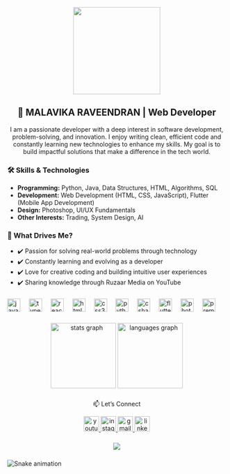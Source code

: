<div align="center">
  <img height="200" src="https://img.freepik.com/free-photo/html-css-collage-concept-with-person_23-2150062008.jpg?t=st=1744361411~exp=1744365011~hmac=5647c22b83272c9ffe2d24ab7306aa3cdeb97de8b02b671a0327d437d14f4906&w=740"  />
</div>

### 

<h2 align="center">🚀 MALAVIKA RAVEENDRAN | Web Developer</h2>

<p align="center">
  I am a passionate developer with a deep interest in software development, problem-solving, and innovation. I enjoy writing clean, efficient code and constantly learning new technologies to enhance my skills. My goal is to build impactful solutions that make a difference in the tech world.
</p>

### 

<h3>🛠 Skills & Technologies</h3>
<ul>
  <li><strong>Programming:</strong> Python, Java, Data Structures, HTML, Algorithms, SQL</li>
  <li><strong>Development:</strong> Web Development (HTML, CSS, JavaScript), Flutter (Mobile App Development)</li>
  <li><strong>Design:</strong> Photoshop, UI/UX Fundamentals</li>
  <li><strong>Other Interests:</strong> Trading, System Design, AI</li>
</ul>

### 

<h3>🎯 What Drives Me?</h3>
<ul>
  <li>✔️ Passion for solving real-world problems through technology</li>
  <li>✔️ Constantly learning and evolving as a developer</li>
  <li>✔️ Love for creative coding and building intuitive user experiences</li>
  <li>✔️ Sharing knowledge through Ruzaar Media on YouTube</li>
</ul>

### 

<div align="left">
  <img src="https://cdn.jsdelivr.net/gh/devicons/devicon/icons/javascript/javascript-original.svg" height="30" alt="javascript logo"  />
  <img width="12" />
  <img src="https://cdn.jsdelivr.net/gh/devicons/devicon/icons/typescript/typescript-original.svg" height="30" alt="typescript logo"  />
  <img width="12" />
  <img src="https://cdn.jsdelivr.net/gh/devicons/devicon/icons/react/react-original.svg" height="30" alt="react logo"  />
  <img width="12" />
  <img src="https://cdn.jsdelivr.net/gh/devicons/devicon/icons/html5/html5-original.svg" height="30" alt="html5 logo"  />
  <img width="12" />
  <img src="https://cdn.jsdelivr.net/gh/devicons/devicon/icons/css3/css3-original.svg" height="30" alt="css3 logo"  />
  <img width="12" />
  <img src="https://cdn.jsdelivr.net/gh/devicons/devicon/icons/python/python-original.svg" height="30" alt="python logo"  />
  <img width="12" />
  <img src="https://cdn.jsdelivr.net/gh/devicons/devicon/icons/csharp/csharp-original.svg" height="30" alt="csharp logo"  />
  <img width="12" />
  <img src="https://cdn.jsdelivr.net/gh/devicons/devicon/icons/flutter/flutter-original.svg" height="30" alt="flutter logo"  />
  <img width="12" />
  <img src="https://cdn.jsdelivr.net/gh/devicons/devicon/icons/photoshop/photoshop-plain.svg" height="30" alt="photoshop logo"  />
  <img width="12" />
  <img src="https://cdn.jsdelivr.net/gh/devicons/devicon/icons/premierepro/premierepro-plain.svg" height="30" alt="premierepro logo"  />
</div>

### 

<div align="center">
  <img src="https://github-readme-stats.vercel.app/api?username=Anasma123&hide_title=false&hide_rank=false&show_icons=true&include_all_commits=true&count_private=true&disable_animations=false&theme=dracula&locale=en&hide_border=false&order=1" height="150" alt="stats graph"  />
  <img src="https://github-readme-stats.vercel.app/api/top-langs?username=Anasma123&locale=en&hide_title=false&layout=compact&card_width=320&langs_count=5&theme=dracula&hide_border=false&order=2" height="150" alt="languages graph"  />
</div>

### 

<p align="center">📫 Let’s Connect</p>

<div align="center">
  <a href="https://youtube.com/@ruzaarmedia2251?si=OHnaiVJc-dWTA4Fq">
    <img src="https://img.shields.io/static/v1?message=Youtube&logo=youtube&label=&color=FF0000&logoColor=white&labelColor=&style=for-the-badge" height="35" alt="youtube logo"  />
  </a>
  <a href="https://instagram.com/muhammed_anas_ma?utm_medium=copy_link">
    <img src="https://img.shields.io/static/v1?message=Instagram&logo=instagram&label=&color=E4405F&logoColor=white&labelColor=&style=for-the-badge" height="35" alt="instagram logo" />
  </a>
  <a href="mailto:anasmapvt@gmail.com">
    <img src="https://img.shields.io/static/v1?message=Gmail&logo=gmail&label=&color=D14836&logoColor=white&labelColor=&style=for-the-badge" height="35" alt="gmail logo" />
  </a>
  <a href="https://www.linkedin.com/in/Muhammedanasma">
    <img src="https://img.shields.io/static/v1?message=LinkedIn&logo=linkedin&label=&color=0077B5&logoColor=white&labelColor=&style=for-the-badge" height="35" alt="linkedin logo" />
  </a>
</div>

### 

<div align="center">
  <img src="https://profile-counter.glitch.me/Anasma123/count.svg?" />
</div>

### 

<img src="https://raw.githubusercontent.com/Anasma123/Anasma123/output/snake.svg" alt="Snake animation" />
